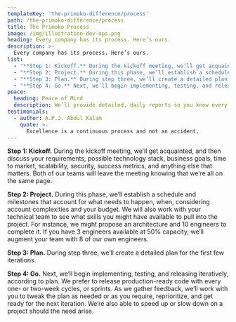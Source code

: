 ```yaml
---
templateKey: 'the-primoko-difference/process'
path: /the-primoko-difference/process
title: The Primoko Process
image: /img/illustration-dev-ops.png
heading: Every company has its process. Here’s ours.
description: >-
  Every company has its process. Here’s ours.
list:
  - "**Step 1: Kickoff.** During the kickoff meeting, we’ll get acquainted, and then discuss your requirements, possible technology stack, business goals, time to market, scalability, security, success metrics, and anything else that matters. Both of our teams will leave the meeting knowing that we’re all on the same page."
  - "**Step 2: Project.** During this phase, we’ll establish a schedule and milestones that account for what needs to happen, when, considering account complexities and your budget. We will also work with your technical team to see what skills you might have available to pull into the project. For instance, we might propose an architecture and 10 engineers to complete it. If you have 3 engineers available at 50% capacity, we’ll augment your team with 8 of our own engineers."
  - "**Step 3: Plan.** During step three, we’ll create a detailed plan for the first few iterations."
  - "**Step 4: Go.** Next, we’ll begin implementing, testing, and releasing iteratively, according to plan. We prefer to release production-ready code with every one- or two-week cycles, or sprints. As we gather feedback, we’ll work with you to tweak the plan as needed or as you require, reprioritize, and get ready for the next iteration. We’re also able to speed up or slow down on a project should the need arise."
peace:
  heading: Peace of Mind
  description: We’ll provide detailed, daily reports so you know every day where your money is going. You won’t have to wait three weeks, or six months, for such insights. You’ll know daily. Not only that but we also bake in DevOps tools and practices in to the environment, so you get the benefit of automated and real-time notifications as code moves from development to build to deployment. As features and bugs from “to-do” to “done” in real-time. How’s that for peace of mind?<br />Questions? Comments Concerns?
testimonials:
  - author: A.P.J. Abdul Kalam
    quote: >-
      Excellence is a continuous process and not an accident.
---
```

**Step 1: Kickoff.** During the kickoff meeting, we’ll get acquainted, and then discuss your requirements, possible technology stack, business goals, time to market, scalability, security, success metrics, and anything else that matters. Both of our teams will leave the meeting knowing that we’re all on the same page.

**Step 2: Project.** During this phase, we’ll establish a schedule and milestones that account for what needs to happen, when, considering account complexities and your budget. We will also work with your technical team to see what skills you might have available to pull into the project. For instance, we might propose an architecture and 10 engineers to complete it. If you have 3 engineers available at 50% capacity, we’ll augment your team with 8 of our own engineers.

**Step 3: Plan.** During step three, we’ll create a detailed plan for the first few iterations.

**Step 4: Go.** Next, we’ll begin implementing, testing, and releasing iteratively, according to plan. We prefer to release production-ready code with every one- or two-week cycles, or sprints. As we gather feedback, we’ll work with you to tweak the plan as needed or as you require, reprioritize, and get ready for the next iteration. We’re also able to speed up or slow down on a project should the need arise.
